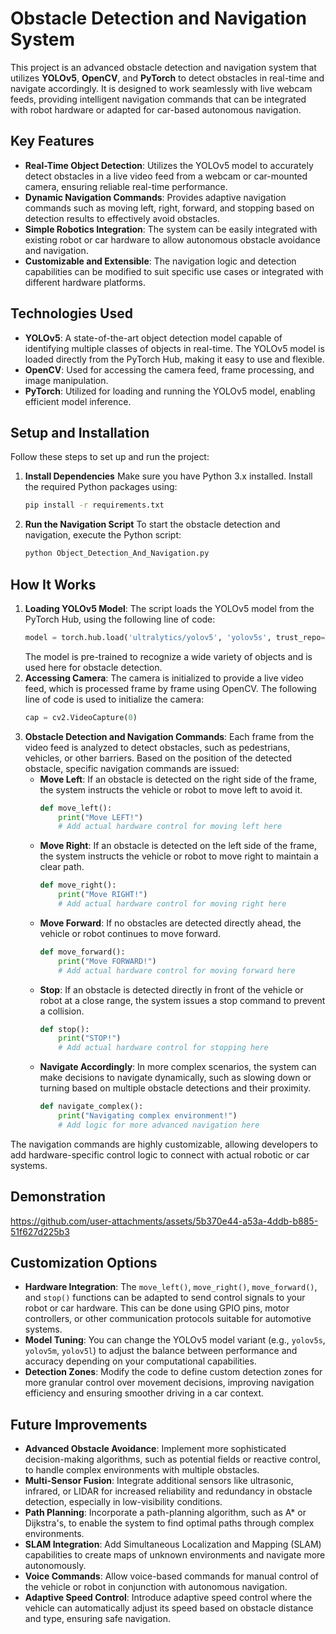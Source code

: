 # Obstacle Detection and Navigation System

This project is an advanced obstacle detection and navigation system that utilizes **YOLOv5**, **OpenCV**, and **PyTorch** to detect obstacles in real-time and navigate accordingly. It is designed to work seamlessly with live webcam feeds, providing intelligent navigation commands that can be integrated with robot hardware or adapted for car-based autonomous navigation.

## Key Features

- **Real-Time Object Detection**: Utilizes the YOLOv5 model to accurately detect obstacles in a live video feed from a webcam or car-mounted camera, ensuring reliable real-time performance.
- **Dynamic Navigation Commands**: Provides adaptive navigation commands such as moving left, right, forward, and stopping based on detection results to effectively avoid obstacles.
- **Simple Robotics Integration**: The system can be easily integrated with existing robot or car hardware to allow autonomous obstacle avoidance and navigation.
- **Customizable and Extensible**: The navigation logic and detection capabilities can be modified to suit specific use cases or integrated with different hardware platforms.

## Technologies Used

- **YOLOv5**: A state-of-the-art object detection model capable of identifying multiple classes of objects in real-time. The YOLOv5 model is loaded directly from the PyTorch Hub, making it easy to use and flexible.
- **OpenCV**: Used for accessing the camera feed, frame processing, and image manipulation.
- **PyTorch**: Utilized for loading and running the YOLOv5 model, enabling efficient model inference.

## Setup and Installation

Follow these steps to set up and run the project:

1. **Install Dependencies** Make sure you have Python 3.x installed. Install the required Python packages using:

   ```sh
   pip install -r requirements.txt
   ```

2. **Run the Navigation Script** To start the obstacle detection and navigation, execute the Python script:

   ```sh
   python Object_Detection_And_Navigation.py
   ```

## How It Works

1. **Loading YOLOv5 Model**: The script loads the YOLOv5 model from the PyTorch Hub, using the following line of code:
   ```python
   model = torch.hub.load('ultralytics/yolov5', 'yolov5s', trust_repo=True)
   ```
   The model is pre-trained to recognize a wide variety of objects and is used here for obstacle detection.
2. **Accessing Camera**: The camera is initialized to provide a live video feed, which is processed frame by frame using OpenCV. The following line of code is used to initialize the camera:
   ```python
   cap = cv2.VideoCapture(0)
   ```
3. **Obstacle Detection and Navigation Commands**: Each frame from the video feed is analyzed to detect obstacles, such as pedestrians, vehicles, or other barriers. Based on the position of the detected obstacle, specific navigation commands are issued:
   - **Move Left**: If an obstacle is detected on the right side of the frame, the system instructs the vehicle or robot to move left to avoid it.
     ```python
     def move_left():
         print("Move LEFT!")
         # Add actual hardware control for moving left here
     ```
   - **Move Right**: If an obstacle is detected on the left side of the frame, the system instructs the vehicle or robot to move right to maintain a clear path.
     ```python
     def move_right():
         print("Move RIGHT!")
         # Add actual hardware control for moving right here
     ```
   - **Move Forward**: If no obstacles are detected directly ahead, the vehicle or robot continues to move forward.
     ```python
     def move_forward():
         print("Move FORWARD!")
         # Add actual hardware control for moving forward here
     ```
   - **Stop**: If an obstacle is detected directly in front of the vehicle or robot at a close range, the system issues a stop command to prevent a collision.
     ```python
     def stop():
         print("STOP!")
         # Add actual hardware control for stopping here
     ```
   - **Navigate Accordingly**: In more complex scenarios, the system can make decisions to navigate dynamically, such as slowing down or turning based on multiple obstacle detections and their proximity.
     ```python
     def navigate_complex():
         print("Navigating complex environment!")
         # Add logic for more advanced navigation here
     ```

The navigation commands are highly customizable, allowing developers to add hardware-specific control logic to connect with actual robotic or car systems.

## Demonstration

https://github.com/user-attachments/assets/5b370e44-a53a-4ddb-b885-51f627d225b3


## Customization Options

- **Hardware Integration**: The `move_left()`, `move_right()`, `move_forward()`, and `stop()` functions can be adapted to send control signals to your robot or car hardware. This can be done using GPIO pins, motor controllers, or other communication protocols suitable for automotive systems.
- **Model Tuning**: You can change the YOLOv5 model variant (e.g., `yolov5s`, `yolov5m`, `yolov5l`) to adjust the balance between performance and accuracy depending on your computational capabilities.
- **Detection Zones**: Modify the code to define custom detection zones for more granular control over movement decisions, improving navigation efficiency and ensuring smoother driving in a car context.

## Future Improvements

- **Advanced Obstacle Avoidance**: Implement more sophisticated decision-making algorithms, such as potential fields or reactive control, to handle complex environments with multiple obstacles.
- **Multi-Sensor Fusion**: Integrate additional sensors like ultrasonic, infrared, or LIDAR for increased reliability and redundancy in obstacle detection, especially in low-visibility conditions.
- **Path Planning**: Incorporate a path-planning algorithm, such as A\* or Dijkstra's, to enable the system to find optimal paths through complex environments.
- **SLAM Integration**: Add Simultaneous Localization and Mapping (SLAM) capabilities to create maps of unknown environments and navigate more autonomously.
- **Voice Commands**: Allow voice-based commands for manual control of the vehicle or robot in conjunction with autonomous navigation.
- **Adaptive Speed Control**: Introduce adaptive speed control where the vehicle can automatically adjust its speed based on obstacle distance and type, ensuring safe navigation.
